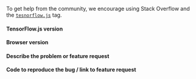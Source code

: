 To get help from the community, we encourage using Stack Overflow and the [`tesnorflow.js`](https://stackoverflow.com/questions/tagged/tensorflow.js) tag.

#### TensorFlow.js version

#### Browser version

#### Describe the problem or feature request

#### Code to reproduce the bug / link to feature request
